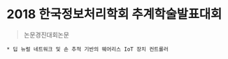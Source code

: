 2018 한국정보처리학회 추계학술발표대회
===================================
 > 논문경진대회논문
 
    * 딥 뉴럴 네트워크 및 손 추적 기반의 웨어리스 IoT 장치 컨트롤러


